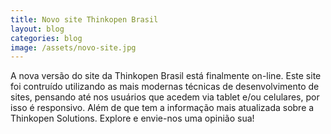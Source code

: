 ```yaml
---
title: Novo site Thinkopen Brasil
layout: blog
categories: blog
image: /assets/novo-site.jpg
---
```


A nova vers&#227;o do site da Thinkopen Brasil está finalmente on-line. Este site foi contruído utilizando as mais modernas técnicas de desenvolvimento de sites, pensando até nos usuários que acedem via tablet e/ou celulares, por isso é responsivo. Além de que tem a informação mais atualizada sobre a Thinkopen Solutions. Explore e envie-nos uma opinião sua!
